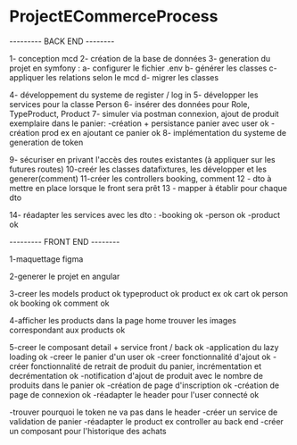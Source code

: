 # ProjectECommerceProcess

--------- BACK END --------

1- conception mcd
2- création de la base de données
3- generation du projet en symfony :
	a- configurer le fichier .env
	b- générer les classes
	c- appliquer les relations selon le mcd
	d- migrer les classes

4- développement du systeme de register / log in
5- développer les services pour la classe Person
6- insérer des données pour Role, TypeProduct, Product
7- simuler via postman connexion, ajout de produit exemplaire dans le panier:
   -création + persistance panier avec user ok
   -création prod ex en ajoutant ce panier ok
8- implémentation du systeme de generation de token

9- sécuriser en privant l'accès des routes existantes (à appliquer sur les futures routes)
10-creér les classes datafixtures, les développer et les generer(comment)
11-créer les controllers booking, comment
12 - dto à mettre en place lorsque le front sera prêt
13 - mapper à établir pour chaque dto




14- réadapter les services avec les dto :
-booking ok
-person ok
-product ok




--------- FRONT END --------


1-maquettage figma

2-generer le projet en angular

3-creer les models
product ok
typeproduct ok
product ex ok
cart ok
person ok
booking ok
comment ok

4-afficher les products dans la page home
trouver les images correspondant aux products ok

5-creer le composant detail + service front / back ok
-application du lazy loading ok
-creer le panier d'un user ok
-creer fonctionnalité d'ajout ok
-créer fonctionnalité de retrait de produit du panier, incrémentation et decrémentation ok
-notification d'ajout de produit avec le nombre de produits dans le panier ok
-création de page d'inscription ok
-création de page de connexion ok
-réadapter le header pour l'user connecté ok


-trouver pourquoi le token ne va pas dans le header
-créer un service de validation de panier
-réadapter le product ex controller au back end
-créer un composant pour l'historique des achats